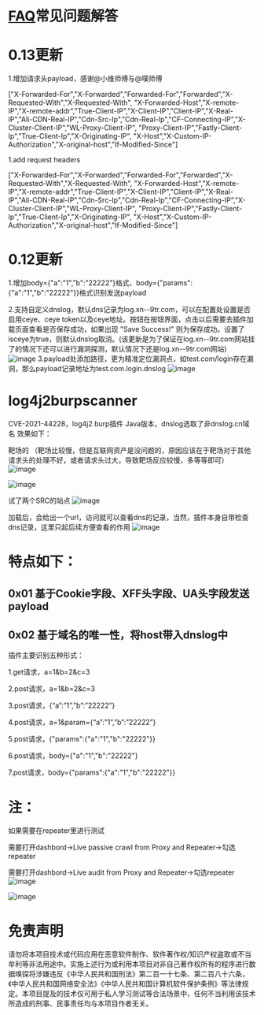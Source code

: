 # [FAQ](https://github.com/f0ng/log4j2burpscanner/blob/main/FAQ.md)常见问题解答
# 0.13更新
  1.增加请求头payload，感谢@小维师傅与@噗师傅

["X-Forwarded-For","X-Forwarded","Forwarded-For","Forwarded","X-Requested-With","X-Requested-With", "X-Forwarded-Host","X-remote-IP","X-remote-addr","True-Client-IP","X-Client-IP","Client-IP","X-Real-IP","Ali-CDN-Real-IP","Cdn-Src-Ip","Cdn-Real-Ip","CF-Connecting-IP","X-Cluster-Client-IP","WL-Proxy-Client-IP", "Proxy-Client-IP","Fastly-Client-Ip","True-Client-Ip","X-Originating-IP", "X-Host","X-Custom-IP-Authorization","X-original-host","If-Modified-Since"]


  1.add request headers
  
["X-Forwarded-For","X-Forwarded","Forwarded-For","Forwarded","X-Requested-With","X-Requested-With", "X-Forwarded-Host","X-remote-IP","X-remote-addr","True-Client-IP","X-Client-IP","Client-IP","X-Real-IP","Ali-CDN-Real-IP","Cdn-Src-Ip","Cdn-Real-Ip","CF-Connecting-IP","X-Cluster-Client-IP","WL-Proxy-Client-IP", "Proxy-Client-IP","Fastly-Client-Ip","True-Client-Ip","X-Originating-IP", "X-Host","X-Custom-IP-Authorization","X-original-host","If-Modified-Since"]
 
# 0.12更新
 1.增加body={"a":"1","b":"22222"}格式、body={"params":{"a":"1","b":"22222"}}格式识别发送payload
 
 2.支持自定义dnslog，默认dns记录为log.xn--9tr.com，可以在配置处设置是否启用ceye、ceye token以及ceye地址。按钮在按钮界面，点击以后需要去插件加载页面查看是否保存成功，如果出现 "Save Success!" 则为保存成功。设置了isceye为true，则默认dnslog取消。(该更新是为了保证在log.xn--9tr.com网站挂了的情况下还可以进行漏洞探测，默认情况下还是log.xn--9tr.com网站)
![image](https://user-images.githubusercontent.com/48286013/145709297-7788a8c0-9660-4d26-918e-4d8a32774b62.png)
 3.payload处添加路径，更为精准定位漏洞点，如test.com/login存在漏洞，那么payload记录地址为test.com.login.dnslog
![image](https://user-images.githubusercontent.com/48286013/145709437-58b32654-d028-4c9e-af89-920ba7e79f7b.png)

# log4j2burpscanner
CVE-2021-44228，log4j2 burp插件 Java版本，dnslog选取了非dnslog.cn域名
效果如下：

靶场的 （靶场比较慢，但是互联网资产是没问题的，原因应该在于靶场对于其他请求头的处理不好，或者请求头过大，导致靶场反应较慢，多等等即可）
![image](https://user-images.githubusercontent.com/48286013/145667667-c32ea0de-19c2-45b1-9617-ab743b8431f3.png)

![image](https://user-images.githubusercontent.com/48286013/145667703-62ffb1ea-763a-44ae-a5e0-22a545db01b5.png)


试了两个SRC的站点
![image](https://user-images.githubusercontent.com/48286013/145667530-feb801ec-6e20-4020-8a11-c7e1af8673ce.png)

加载后，会给出一个url，访问就可以查看dns的记录，当然，插件本身自带检查dns记录，这里只起后续方便查看的作用
![image](https://user-images.githubusercontent.com/48286013/145698319-e93ec2c8-9789-4d10-a926-d7f3f071e5a5.png)


# 特点如下：
## 0x01 基于Cookie字段、XFF头字段、UA头字段发送payload
## 0x02 基于域名的唯一性，将host带入dnslog中

插件主要识别五种形式：

1.get请求，a=1&b=2&c=3  

2.post请求，a=1&b=2&c=3  

3.post请求，{“a”:”1”,”b”:”22222”}

4.post请求，a=1&param={“a”:”1”,”b”:”22222”}

5.post请求，{"params":{"a":"1","b":"22222"}}

6.post请求，body={"a":"1","b":"22222"}

7.post请求，body={"params":{"a":"1","b":"22222"}}


# 注：
如果需要在repeater里进行测试

需要打开dashbord→Live passive crawl from Proxy and Repeater→勾选repeater

需要打开dashbord→Live audit from Proxy and Repeater→勾选repeater
![image](https://user-images.githubusercontent.com/48286013/145667621-449187be-d259-4567-8c1d-1619e0009411.png)

![image](https://user-images.githubusercontent.com/48286013/145667631-301fb788-30da-42b9-b038-98fa71ef835a.png)


# 免责声明
请勿将本项目技术或代码应用在恶意软件制作、软件著作权/知识产权盗取或不当牟利等非法用途中。实施上述行为或利用本项目对非自己著作权所有的程序进行数据嗅探将涉嫌违反《中华人民共和国刑法》第二百一十七条、第二百八十六条，《中华人民共和国网络安全法》《中华人民共和国计算机软件保护条例》等法律规定。本项目提及的技术仅可用于私人学习测试等合法场景中，任何不当利用该技术所造成的刑事、民事责任均与本项目作者无关。
